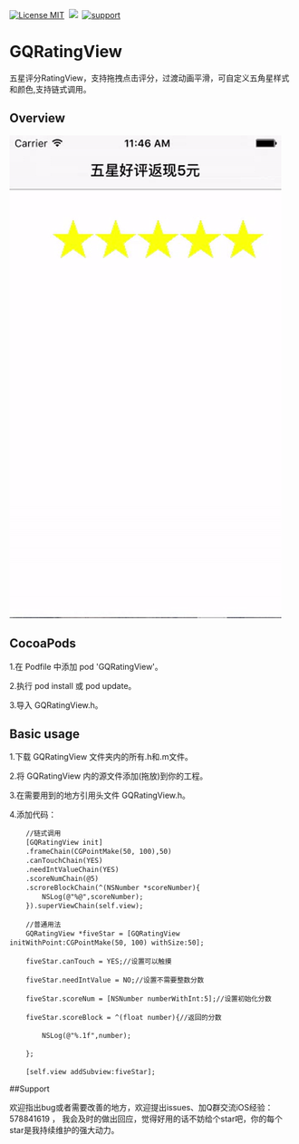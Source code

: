  [![License MIT](https://img.shields.io/badge/license-MIT-green.svg?style=flat)](https://raw.githubusercontent.com/angelcs1990/GQGesVCTransition/master/LICENSE)&nbsp;
[![](https://img.shields.io/badge/platform-iOS-brightgreen.svg)](http://cocoapods.org/?q=GQGesVCTransition)&nbsp;
[![support](https://img.shields.io/badge/support-iOS6.0%2B-blue.svg)](https://www.apple.com/nl/ios/)&nbsp;

# GQRatingView
五星评分RatingView，支持拖拽点击评分，过渡动画平滑，可自定义五角星样式和颜色,支持链式调用。

## Overview

![Demo Overview](https://github.com/g763007297/GQRatingView/blob/master/ScreenShot/demo.gif)

## CocoaPods

1.在 Podfile 中添加 pod 'GQRatingView'。

2.执行 pod install 或 pod update。

3.导入 GQRatingView.h。

## Basic usage

1.下载 GQRatingView 文件夹内的所有.h和.m文件。

2.将 GQRatingView 内的源文件添加(拖放)到你的工程。

3.在需要用到的地方引用头文件 GQRatingView.h。

4.添加代码：

``` objc
    //链式调用
    [GQRatingView init]
    .frameChain(CGPointMake(50, 100),50)
    .canTouchChain(YES)
    .needIntValueChain(YES)
    .scoreNumChain(@5)
    .scroreBlockChain(^(NSNumber *scoreNumber){
        NSLog(@"%@",scoreNumber);
    }).superViewChain(self.view);

    //普通用法
    GQRatingView *fiveStar = [GQRatingView initWithPoint:CGPointMake(50, 100) withSize:50];
    
    fiveStar.canTouch = YES;//设置可以触摸
    
    fiveStar.needIntValue = NO;//设置不需要整数分数
    
    fiveStar.scoreNum = [NSNumber numberWithInt:5];//设置初始化分数
    
    fiveStar.scoreBlock = ^(float number){//返回的分数
        
        NSLog(@"%.1f",number);
        
    };
    
    [self.view addSubview:fiveStar];
```

##Support

欢迎指出bug或者需要改善的地方，欢迎提出issues、加Q群交流iOS经验：578841619 ， 我会及时的做出回应，觉得好用的话不妨给个star吧，你的每个star是我持续维护的强大动力。
